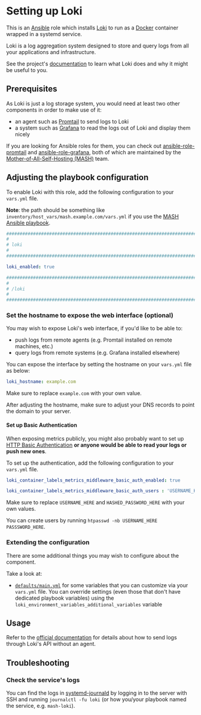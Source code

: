<!--
SPDX-FileCopyrightText: 2020 - 2024 MDAD project contributors
SPDX-FileCopyrightText: 2020 - 2024 Slavi Pantaleev
SPDX-FileCopyrightText: 2020 Aaron Raimist
SPDX-FileCopyrightText: 2020 Chris van Dijk
SPDX-FileCopyrightText: 2020 Dominik Zajac
SPDX-FileCopyrightText: 2020 Mickaël Cornière
SPDX-FileCopyrightText: 2022 François Darveau
SPDX-FileCopyrightText: 2022 Julian Foad
SPDX-FileCopyrightText: 2022 Warren Bailey
SPDX-FileCopyrightText: 2023 Antonis Christofides
SPDX-FileCopyrightText: 2023 Felix Stupp
SPDX-FileCopyrightText: 2023 Julian-Samuel Gebühr
SPDX-FileCopyrightText: 2023 Pierre 'McFly' Marty
SPDX-FileCopyrightText: 2024 Tiz
SPDX-FileCopyrightText: 2024 - 2025 Suguru Hirahara

SPDX-License-Identifier: AGPL-3.0-or-later
-->

# Setting up Loki

This is an [Ansible](https://www.ansible.com/) role which installs [Loki](https://grafana.com/oss/loki/) to run as a [Docker](https://www.docker.com/) container wrapped in a systemd service.

Loki is a log aggregation system designed to store and query logs from all your applications and infrastructure.

See the project's [documentation](https://grafana.com/docs/loki/latest/) to learn what Loki does and why it might be useful to you.

## Prerequisites

As Loki is just a log storage system, you would need at least two other components in order to make use of it:

- an agent such as [Promtail](https://grafana.com/oss/promtail/) to send logs to Loki
- a system such as [Grafana](https://grafana.com/) to read the logs out of Loki and display them nicely

If you are looking for Ansible roles for them, you can check out [ansible-role-promtail](https://github.com/mother-of-all-self-hosting/ansible-role-promtail) and [ansible-role-grafana](https://github.com/mother-of-all-self-hosting/ansible-role-grafana), both of which are maintained by the [Mother-of-All-Self-Hosting (MASH)](https://github.com/mother-of-all-self-hosting) team.

## Adjusting the playbook configuration

To enable Loki with this role, add the following configuration to your `vars.yml` file.

**Note**: the path should be something like `inventory/host_vars/mash.example.com/vars.yml` if you use the [MASH Ansible playbook](https://github.com/mother-of-all-self-hosting/mash-playbook).

```yaml
########################################################################
#                                                                      #
# loki                                                                 #
#                                                                      #
########################################################################

loki_enabled: true

########################################################################
#                                                                      #
# /loki                                                                #
#                                                                      #
########################################################################
```

### Set the hostname to expose the web interface (optional)

You may wish to expose Loki's web interface, if you'd like to be able to:

- push logs from remote agents (e.g. Promtail installed on remote machines, etc.)
- query logs from remote systems (e.g. Grafana installed elsewhere)

You can expose the interface by setting the hostname on your `vars.yml` file as below:

```yaml
loki_hostname: example.com
```

Make sure to replace `example.com` with your own value.

After adjusting the hostname, make sure to adjust your DNS records to point the domain to your server.

#### Set up Basic Authentication

When exposing metrics publicly, you might also probably want to set up [HTTP Basic Authentication](https://developer.mozilla.org/en-US/docs/Web/HTTP/Authentication) **or anyone would be able to read your logs or push new ones**.

To set up the authentication, add the following configuration to your `vars.yml` file.

```yaml
loki_container_labels_metrics_middleware_basic_auth_enabled: true

loki_container_labels_metrics_middleware_basic_auth_users : 'USERNAME_HERE:HASHED_PASSWORD_HERE'
```

Make sure to replace `USERNAME_HERE` and `HASHED_PASSWORD_HERE` with your own values.

You can create users by running `htpasswd -nb USERNAME_HERE PASSSWORD_HERE`.

### Extending the configuration

There are some additional things you may wish to configure about the component.

Take a look at:

- [`defaults/main.yml`](../defaults/main.yml) for some variables that you can customize via your `vars.yml` file. You can override settings (even those that don't have dedicated playbook variables) using the `loki_environment_variables_additional_variables` variable

## Usage

Refer to the [official documentation](https://grafana.com/docs/loki/latest/reference/api/#post-lokiapiv1push) for details about how to send logs through Loki's API without an agent.

## Troubleshooting

### Check the service's logs

You can find the logs in [systemd-journald](https://www.freedesktop.org/software/systemd/man/systemd-journald.service.html) by logging in to the server with SSH and running `journalctl -fu loki` (or how you/your playbook named the service, e.g. `mash-loki`).
